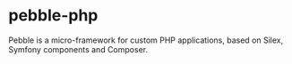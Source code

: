 # pebble-php
Pebble is a micro-framework for custom PHP applications, based on Silex, Symfony components and Composer.
